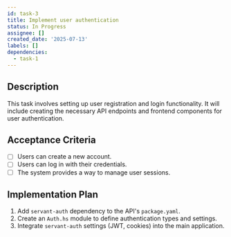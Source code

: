 ```yaml
---
id: task-3
title: Implement user authentication
status: In Progress
assignee: []
created_date: '2025-07-13'
labels: []
dependencies:
  - task-1
---
```


## Description

This task involves setting up user registration and login functionality. It will include creating the necessary API endpoints and frontend components for user authentication.

## Acceptance Criteria

- [ ] Users can create a new account.
- [ ] Users can log in with their credentials.
- [ ] The system provides a way to manage user sessions.

## Implementation Plan

1.  Add `servant-auth` dependency to the API's `package.yaml`.
2.  Create an `Auth.hs` module to define authentication types and settings.
3.  Integrate `servant-auth` settings (JWT, cookies) into the main application.
